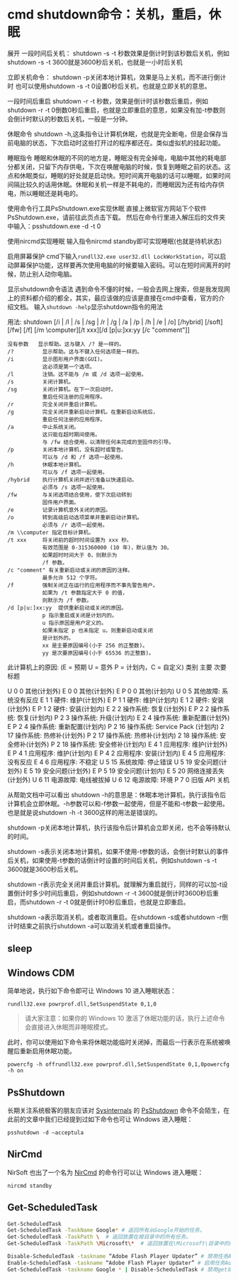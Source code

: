 # cmd shutdown命令：关机，重启，休眠

展开
一段时间后关机：
shutdown -s -t 秒数效果是倒计时到该秒数后关机，例如shutdown -s -t 3600就是3600秒后关机，也就是一小时后关机

立即关机命令：
shutdown -p关闭本地计算机，效果是马上关机，而不进行倒计时
也可以使用shutdown -s -t 0设置0秒后关机，也就是立即关机的意思。

一段时间后重启
shutdown -r -t 秒数，效果是倒计时该秒数后重启，例如shutdown -r -t 0倒数0秒后重启，也就是立即重启的意思，如果没有加-t参数则会倒计时默认的秒数后关机，一般是一分钟。

休眠命令
shutdown -h,这条指令让计算机休眠，也就是完全断电，但是会保存当前电脑的状态，下次启动时这些打开过的程序都还在。类似虚拟机的挂起功能。

睡眠指令
睡眠和休眠的不同的地方是，睡眠没有完全掉电，电脑中其他的耗电部分都关闭，只留下内存供电，下次在唤醒电脑的时候，恢复到睡眠之前的状态。这点和休眠类似，睡眠的好处就是启动快。短时间离开电脑的话可以睡眠，如果时间间隔比较久的话用休眠。休眠和关机一样是不耗电的，而睡眠因为还有给内存供电，所以睡眠还是耗电的。

使用命令行工具PsShutdown.exe实现休眠
直接上微软官方网站下个软件PsShutdown.exe，请前往此页点击下载。
然后在命令行里进入解压后的文件夹中输入：psshutdown.exe -d -t 0

使用nircmd实现睡眠
输入指令nircmd standby即可实现睡眠(也就是待机状态)

启用屏幕保护
cmd下输入`rundll32.exe user32.dll LockWorkStation`，可以启动屏幕保护功能，这样要再次使用电脑的时候要输入密码。可以在短时间离开的时候，防止别人动你电脑。

显示shutdown命令语法
遇到命令不懂的时候，一般会去网上搜索，但是我发现网上的资料都介绍的都全，其实，最应该做的应该是直接在cmd中查看，官方的介绍文档。
输入`shutdown -help`显示shutdown指令的用法

用法: shutdown [/i | /l | /s | /sg | /r | /g | /a | /p | /h | /e | /o] [/hybrid] [/soft] [/fw] [/f]
    [/m \\computer][/t xxx][/d [p|u:]xx:yy [/c "comment"]]

    没有参数   显示帮助。这与键入 /? 是一样的。
    /?         显示帮助。这与不键入任何选项是一样的。
    /i         显示图形用户界面(GUI)。
               这必须是第一个选项。
    /l         注销。这不能与 /m 或 /d 选项一起使用。
    /s         关闭计算机。
    /sg        关闭计算机。在下一次启动时，
               重启任何注册的应用程序。
    /r         完全关闭并重启计算机。
    /g         完全关闭并重新启动计算机。在重新启动系统后，
               重启任何注册的应用程序。
    /a         中止系统关闭。
               这只能在超时期间使用。
               与 /fw 结合使用，以清除任何未完成的至固件的引导。
    /p         关闭本地计算机，没有超时或警告。
               可以与 /d 和 /f 选项一起使用。
    /h         休眠本地计算机。
               可以与 /f 选项一起使用。
    /hybrid    执行计算机关闭并进行准备以快速启动。
               必须与 /s 选项一起使用。
    /fw        与关闭选项结合使用，使下次启动转到
               固件用户界面。
    /e         记录计算机意外关闭的原因。
    /o         转到高级启动选项菜单并重新启动计算机。
               必须与 /r 选项一起使用。
    /m \\computer 指定目标计算机。
    /t xxx     将关闭前的超时时间设置为 xxx 秒。
               有效范围是 0-315360000 (10 年)，默认值为 30。
               如果超时时间大于 0，则默示为
               /f 参数。
    /c "comment" 有关重新启动或关闭的原因的注释。
               最多允许 512 个字符。
    /f         强制关闭正在运行的应用程序而不事先警告用户。
               如果为 /t 参数指定大于 0 的值，
               则默示为 /f 参数。
    /d [p|u:]xx:yy  提供重新启动或关闭的原因。
               p 指示重启或关闭是计划内的。
               u 指示原因是用户定义的。
               如果未指定 p 也未指定 u，则重新启动或关闭
               是计划外的。
               xx 是主要原因编号(小于 256 的正整数)。
               yy 是次要原因编号(小于 65536 的正整数)。

此计算机上的原因:
(E = 预期 U = 意外 P = 计划内，C = 自定义)
类别    主要    次要    标题

 U      0       0       其他(计划外)
E       0       0       其他(计划外)
E P     0       0       其他(计划内)
 U      0       5       其他故障: 系统没有反应
E       1       1       硬件: 维护(计划外)
E P     1       1       硬件: 维护(计划内)
E       1       2       硬件: 安装(计划外)
E P     1       2       硬件: 安装(计划内)
E       2       2       操作系统: 恢复(计划外)
E P     2       2       操作系统: 恢复(计划内)
  P     2       3       操作系统: 升级(计划内)
E       2       4       操作系统: 重新配置(计划外)
E P     2       4       操作系统: 重新配置(计划内)
  P     2       16      操作系统: Service Pack (计划内)
        2       17      操作系统: 热修补(计划外)
  P     2       17      操作系统: 热修补(计划内)
        2       18      操作系统: 安全修补(计划外)
  P     2       18      操作系统: 安全修补(计划内)
E       4       1       应用程序: 维护(计划外)
E P     4       1       应用程序: 维护(计划内)
E P     4       2       应用程序: 安装(计划内)
E       4       5       应用程序: 没有反应
E       4       6       应用程序: 不稳定
 U      5       15      系统故障: 停止错误
 U      5       19      安全问题(计划外)
E       5       19      安全问题(计划外)
E P     5       19      安全问题(计划内)
E       5       20      网络连接丢失(计划外)
 U      6       11      电源故障: 电线被拔掉
 U      6       12      电源故障: 环境
  P     7       0       旧版 API 关机

从帮助文档中可以看出
shutdown -h的意思是：休眠本地计算机，执行该指令后计算机会立即休眠。-h参数可以和-f参数一起使用，但是不能和-t参数一起使用。也是就是说shutdown -h -t 3600这样的用法是错误的。

shutdown -p关闭本地计算机，执行该指令后计算机会立即关闭，也不会等待默认的时间。

shutdown -s表示关闭本地计算机，如果不使用-t参数的话，会倒计时默认的事件后关机，如果使用-t参数的话倒计时设置的时间后关机，例如shutdown -s -t 3600就是3600秒后关机。

shutdown -r表示完全关闭并重启计算机。就理解为重启就行，同样的可以加-t设置倒计时多少时间后重启，例如shutdown -r -t 3600就是倒计时3600秒后重启，而shutdown -r -t 0就是倒计时0秒后重启，也就是立即重启。

shutdown -a表示取消关机，或者取消重启。在shutdown -s或者shutdown -r倒计时结束之前执行shutdown -a可以取消关机或者重启操作。

## sleep

## Windows CDM

简单地说，执行如下命令即可让 Windows 10 进入睡眠状态：

```
rundll32.exe powrprof.dll,SetSuspendState 0,1,0
```

> 请大家注意：如果你的 Windows 10 激活了休眠功能的话，执行上述命令会直接进入休眠而非睡眠模式。

此时，你可以使用如下命令来将休眠功能临时关闭掉，而最后一行表示在系统被唤醒后重新启用休眠功能。

```
powercfg -h offrundll32.exe powrprof.dll,SetSuspendState 0,1,0powercfg -h on
```

## PsShutdown

长期关注系统极客的朋友应该对 [Sysinternals](http://www.sysgeek.cn/tag/sysinternals/) 的 [PsShutdown](http://www.sysgeek.cn/sysinternals-pstools/) 命令不会陌生，在此前的文章中我们已经提到过如下命令也可让 Windows 进入睡眠：

```
psshutdown -d –acceptula
```

## NirCmd

NirSoft 也出了一个名为 [NirCmd](http://www.nirsoft.net/utils/nircmd.html) 的命令行可以让 Windows 进入睡眠：

```
nircmd standby
```

## Get-ScheduledTask

``` bash
Get-ScheduledTask
Get-ScheduledTask -TaskName Google* # 返回所有从Google开始的任务。
Get-ScheduledTask -TaskPath \  # 返回放置在根目录中的所有任务。
Get-ScheduledTask -TaskPath \Microsoft\*  # 返回放置在\Microsoft\目录中的所有任务。

Disable-ScheduledTask -taskname “Adobe Flash Player Updater” # 禁用任务Adobe Flash Player Updater。
Enable-ScheduledTask -taskname “Adobe Flash Player Updater” # 启用任务Adobe Flash Player Updater。
Get-ScheduledTask -taskname Google * | Disable-ScheduledTask # 禁用get命令返回的所有任务（从Google开始）
```

